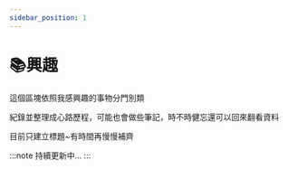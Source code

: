 ```yaml
---
sidebar_position: 1
---
```

# 📚興趣

這個區塊依照我感興趣的事物分門別類

紀錄並整理成心路歷程，可能也會做些筆記，時不時健忘還可以回來翻看資料

目前只建立標題~有時間再慢慢補齊

:::note
持續更新中...
:::
